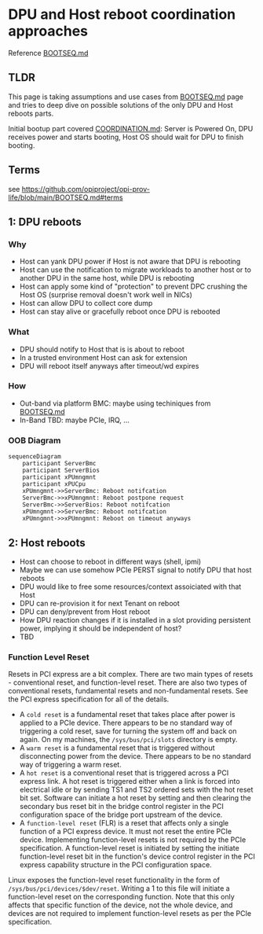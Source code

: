 # DPU and Host reboot coordination approaches

Reference [BOOTSEQ.md](../BOOTSEQ.md)

## TLDR

This page is taking assumptions and use cases from [BOOTSEQ.md](../BOOTSEQ.md) page and tries to deep dive on possible solutions of the only DPU and Host reboots parts.

Initial bootup part covered [COORDINATION.md](./COORDINATION.md): Server is Powered On, DPU receives power and starts booting, Host OS should wait for DPU to finish booting.

## Terms

see <https://github.com/opiproject/opi-prov-life/blob/main/BOOTSEQ.md#terms>

## 1: DPU reboots

### Why

* Host can yank DPU power if Host is not aware that DPU is rebooting
* Host can use the notification to migrate workloads to another host or to another DPU in the same host, while DPU is rebooting
* Host can apply some kind of "protection" to prevent DPC crushing the Host OS (surprise removal doesn't work well in NICs)
* Host can allow DPU to collect core dump
* Host can stay alive or gracefully reboot once DPU is rebooted

### What

* DPU should notify to Host that is is about to reboot
* In a trusted environment Host can ask for extension
* DPU will reboot itself anyways after timeout/wd expires

### How

* Out-band via platform BMC: maybe using techiniques from [BOOTSEQ.md](../BOOTSEQ.md)
* In-Band TBD: maybe PCIe, IRQ, ...

### OOB Diagram

```mermaid
sequenceDiagram
    participant ServerBmc
    participant ServerBios
    participant xPUmngmnt
    participant xPUCpu
    xPUmngmnt->>ServerBmc: Reboot notifcation
    ServerBmc->>xPUmngmnt: Reboot postpone request
    ServerBmc->>ServerBios: Reboot notifcation
    xPUmngmnt->>ServerBmc: Reboot notifcation
    xPUmngmnt->>xPUmngmnt: Reboot on timeout anyways
```

## 2: Host reboots

* Host can choose to reboot in different ways (shell, ipmi)
* Maybe we can use somehow PCIe PERST signal to notify DPU that host reboots
* DPU would like to free some resources/context assoiciated with that Host
* DPU can re-provision it for next Tenant on reboot
* DPU can deny/prevent from Host reboot
* How DPU reaction changes if it is installed in a slot providing persistent power, implying it should be independent of host?
* TBD

### Function Level Reset

Resets in PCI express are a bit complex. There are two main types of resets - conventional reset, and function-level reset. There are also two types of conventional resets, fundamental resets and non-fundamental resets. See the PCI express specification for all of the details.

- A `cold reset` is a fundamental reset that takes place after power is applied to a PCIe device. There appears to be no standard way of triggering a cold reset, save for turning the system off and back on again. On my machines, the `/sys/bus/pci/slots` directory is empty.
- A `warm reset` is a fundamental reset that is triggered without disconnecting power from the device. There appears to be no standard way of triggering a warm reset.
- A `hot reset` is a conventional reset that is triggered across a PCI express link. A hot reset is triggered either when a link is forced into electrical idle or by sending TS1 and TS2 ordered sets with the hot reset bit set. Software can initiate a hot reset by setting and then clearing the secondary bus reset bit in the bridge control register in the PCI configuration space of the bridge port upstream of the device.
- A `function-level reset` (FLR) is a reset that affects only a single function of a PCI express device. It must not reset the entire PCIe device. Implementing function-level resets is not required by the PCIe specification. A function-level reset is initiated by setting the initiate function-level reset bit in the function's device control register in the PCI express capability structure in the PCI configuration space.

Linux exposes the function-level reset functionality in the form of `/sys/bus/pci/devices/$dev/reset`. Writing a 1 to this file will initiate a function-level reset on the corresponding function. Note that this only affects that specific function of the device, not the whole device, and devices are not required to implement function-level resets as per the PCIe specification.
